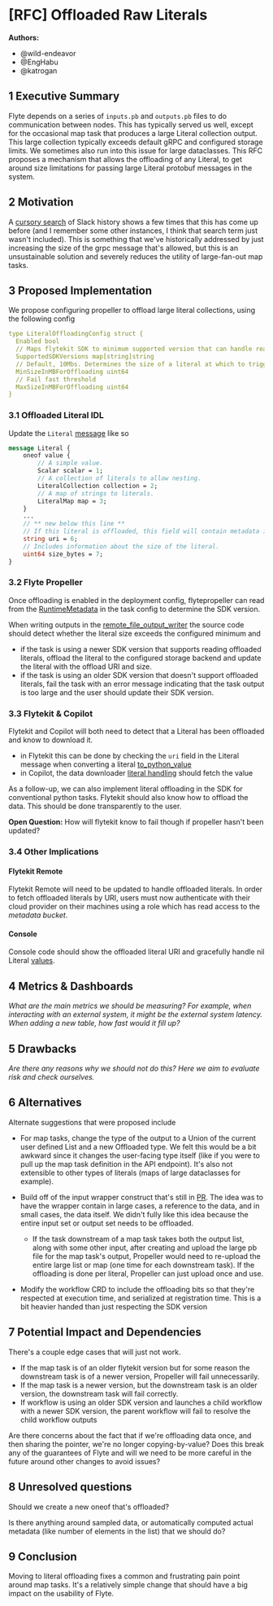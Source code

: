 # [RFC] Offloaded Raw Literals

**Authors:**

- @wild-endeavor
- @EngHabu
- @katrogan

## 1 Executive Summary

Flyte depends on a series of `inputs.pb` and `outputs.pb` files to do communication between nodes. This has typically served us well, except for the occasional map task that produces a large Literal collection output. This large collection typically exceeds default gRPC and configured storage limits. We sometimes also run into this issue for large dataclasses. This RFC proposes a mechanism that allows the offloading of any Literal, to get around size limitations for passing large Literal protobuf messages in the system.

## 2 Motivation
A [cursory search](https://discuss.flyte.org/?threads%5Bquery%5D=LIMIT_EXCEEDED) of Slack history shows a few times that this has come up before (and I remember some other instances, I think that search term just wasn't included). This is something that we've historically addressed by just increasing the size of the grpc message that's allowed, but this is an unsustainable solution and severely reduces the utility of large-fan-out map tasks.

## 3 Proposed Implementation
We propose configuring propeller to offload large literal collections, using the following config

```yaml
type LiteralOffloadingConfig struct {
  Enabled bool
  // Maps flytekit SDK to minimum supported version that can handle reading offloaded literals.
  SupportedSDKVersions map[string]string
  // Default, 10Mbs. Determines the size of a literal at which to trigger offloading
  MinSizeInMBForOffloading uint64
  // Fail fast threshold
  MaxSizeInMBForOffloading uint64
}

```

### 3.1 Offloaded Literal IDL
Update the `Literal` [message](https://github.com/flyteorg/flyte/blob/4a7c3c0040b1995a43939407b99ca3e87b1eb752/flyteidl/protos/flyteidl/core/literals.proto#L94-L114)
like so

```protobuf
message Literal {
    oneof value {
        // A simple value.
        Scalar scalar = 1;
        // A collection of literals to allow nesting.
        LiteralCollection collection = 2;
        // A map of strings to literals.
        LiteralMap map = 3;
    }
    ...
    // ** new below this line **
    // If this literal is offloaded, this field will contain metadata including the offload location.
    string uri = 6;
    // Includes information about the size of the literal.
    uint64 size_bytes = 7;
} 

```

### 3.2 Flyte Propeller
Once offloading is enabled in the deployment config, flytepropeller can read from the [RuntimeMetadata](https://github.com/flyteorg/flyte/blob/f448a0358d8706a09b65b96543134f629327d755/flyteidl/protos/flyteidl/core/tasks.proto#L71-L87) in the task config to determine the SDK version.

When writing outputs in the [remote_file_output_writer](https://github.com/flyteorg/flyte/blob/2ca31119d6b9258661a71f38e450f93b6692402c/flyteplugins/go/tasks/pluginmachinery/ioutils/remote_file_output_writer.go#L56-L84) the source code should detect whether the literal size exceeds the configured minimum and
- if the task is using a newer SDK version that supports reading offloaded literals, offload the literal to the configured storage backend and update the literal with the offload URI and size.
- if the task is using an older SDK version that doesn't support offloaded literals, fail the task with an error message indicating that the task output is too large and the user should update their SDK version.

### 3.3 Flytekit & Copilot
Flytekit and Copilot will both need to detect that a Literal has been offloaded and know to download it.
- in Flytekit this can be done by checking the `uri` field in the Literal message when converting a literal [to_python_value](https://github.com/flyteorg/flytekit/blob/e394af0be9f904fbf8be675eaa8b8cdc24311ced/flytekit/core/type_engine.py#L1134)
- in Copilot, the data downloader [literal handling](https://github.com/flyteorg/flyte/blob/5f4199899922ca63f7690c82dfca42a783db64c3/flytecopilot/data/download.go#L219-L248) should fetch the value

As a follow-up, we can also implement literal offloading in the SDK for conventional python tasks. Flytekit should also know how to offload the data. This should be done transparently to the user.

**Open Question:** How will flytekit know to fail though if propeller hasn't been updated?

### 3.4 Other Implications
#### Flytekit Remote
Flytekit Remote will need to be updated to handle offloaded literals. In order to fetch offloaded literals by URI, users must now authenticate with their cloud provider on their machines using a role which has read access to the _metadata bucket_.

#### Console
Console code should show the offloaded literal URI and gracefully handle nil Literal [values](https://github.com/flyteorg/flyte/blob/4a7c3c0040b1995a43939407b99ca3e87b1eb752/flyteidl/protos/flyteidl/core/literals.proto#L96-L105).

## 4 Metrics & Dashboards

*What are the main metrics we should be measuring? For example, when interacting with an external system, it might be the external system latency. When adding a new table, how fast would it fill up?*

## 5 Drawbacks

*Are there any reasons why we should not do this? Here we aim to evaluate risk and check ourselves.*

## 6 Alternatives

Alternate suggestions that were proposed include

* For map tasks, change the type of the output to a Union of the current user defined List and a new Offloaded type. We felt this would be a bit awkward since it changes the user-facing type itself (like if you were to pull up the map task definition in the API endpoint). It's also not extensible to other types of literals (maps of large dataclasses for example).

* Build off of the input wrapper construct that's still in [PR](https://github.com/flyteorg/flyte/pull/4298). The idea was to have the wrapper contain in large cases, a reference to the data, and in small cases, the data itself. We didn't fully like this idea because the entire input set or output set needs to be offloaded.
  * If the task downstream of a map task takes both the output list, along with some other input, after creating and upload the large pb file for the map task's output, Propeller would need to re-upload the entire large list or map (one time for each downstream task). If the offloading is done per literal, Propeller can just upload once and use.
* Modify the workflow CRD to include the offloading bits so that they're respected at execution time, and serialized at registration time. This is a bit heavier handed than just respecting the SDK version

## 7 Potential Impact and Dependencies

There's a couple edge cases that will just not work.

* If the map task is of an older flytekit version but for some reason the downstream task is of a newer version, Propeller will fail unnecessarily.
* If the map task is a newer version, but the downstream task is an older version, the downstream task will fail correctly.
* If workflow is using an older SDK version and launches a child workflow with a newer SDK version, the parent workflow will fail to resolve the child workflow outputs

Are there concerns about the fact that if we're offloading data once, and then sharing the pointer, we're no longer copying-by-value? Does this break any of the guarantees of Flyte and will we need to be more careful in the future around other changes to avoid issues?

## 8 Unresolved questions

Should we create a new oneof that's offloaded?

Is there anything around sampled data, or automatically computed actual metadata (like number of elements in the list) that we should do?

## 9 Conclusion

Moving to literal offloading fixes a common and frustrating pain point around map tasks. It's a relatively simple change that should have a big impact on the usability of Flyte.

```

